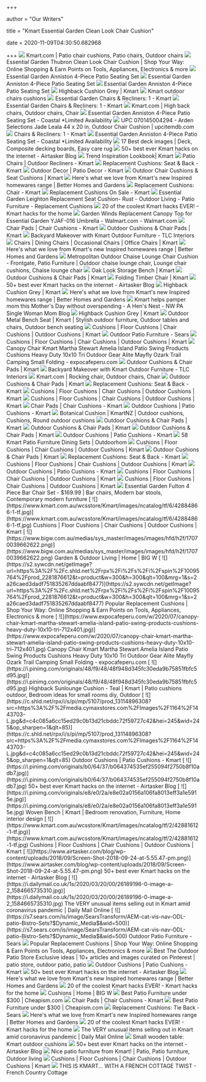 +++
        
author = "Our Writers"
        
title = "Kmart Essential Garden Clean Look Chair Cushion"
        
date = 2020-11-09T04:30:50.682968
        
+++
[ ![](https://i.pinimg.com/originals/34/89/5f/34895f6f9832b022cdffb715322d1782.jpg)](https://i.pinimg.com/originals/34/89/5f/34895f6f9832b022cdffb715322d1782.jpg) Kmart.com | Patio chair cushions, Patio chairs, Outdoor chairs
[ ![](https://s3.sywcdn.net/getImage?url=http%3A%2F%2Fc.shld.net%2Frpx%2Fi%2Fs%2Fi%2Fspin%2Fimage%2Fspin_prod_781559012&t=Product&w=1500&h=1500&qlt=100&mrg=1&str=1&s=caf7847162b6f1d2079e68b7c51dcdd7)](https://s3.sywcdn.net/getImage?url=http%3A%2F%2Fc.shld.net%2Frpx%2Fi%2Fs%2Fi%2Fspin%2Fimage%2Fspin_prod_781559012&t=Product&w=1500&h=1500&qlt=100&mrg=1&str=1&s=caf7847162b6f1d2079e68b7c51dcdd7) Essential Garden Thubron Clean Look Chair Cushion | Shop Your Way: Online  Shopping & Earn Points on Tools, Appliances, Electronics & more
[ ![](https://c.shld.net/rpx/i/s/i/spin/10051422/prod_19085726312?hei=333&wid=333&op_sharpen=1)](https://c.shld.net/rpx/i/s/i/spin/10051422/prod_19085726312?hei=333&wid=333&op_sharpen=1) Essential Garden Anniston 4-Piece Patio Seating Set
[ ![](https://c.shld.net/rpx/i/s/i/spin/10051422/prod_19197182712?hei=333&wid=333&op_sharpen=1)](https://c.shld.net/rpx/i/s/i/spin/10051422/prod_19197182712?hei=333&wid=333&op_sharpen=1) Essential Garden Anniston 4-Piece Patio Seating Set
[ ![](https://c.shld.net/rpx/i/s/i/spin/10051422/prod_19085726212?hei=333&wid=333&op_sharpen=1)](https://c.shld.net/rpx/i/s/i/spin/10051422/prod_19085726212?hei=333&wid=333&op_sharpen=1) Essential Garden Anniston 4-Piece Patio Seating Set
[ ![](https://www.kmart.com.au/wcsstore/Kmart/images/ncatalog/tf/2/42762362-1-tf.jpg)](https://www.kmart.com.au/wcsstore/Kmart/images/ncatalog/tf/2/42762362-1-tf.jpg) Highback Cushion Grey | Kmart
[ ![](https://4.bp.blogspot.com/-wTHiNQDbihk/W_BHOZiTcOI/AAAAAAAAA_I/3jqWdX4CLtMUnd2KHMfa9e9RUFWI4UqqwCLcBGAs/s640/kmart%2Boutdoor%2Bchairs%2Bcushions.jpg)](https://4.bp.blogspot.com/-wTHiNQDbihk/W_BHOZiTcOI/AAAAAAAAA_I/3jqWdX4CLtMUnd2KHMfa9e9RUFWI4UqqwCLcBGAs/s640/kmart%2Boutdoor%2Bchairs%2Bcushions.jpg) Kmart outdoor chairs cushions
[ ![](https://c.shld.net/rpx/i/s/i/spin/10168199/prod_20336095212?hei=245&wid=245&op_sharpen=1&qlt=85)](https://c.shld.net/rpx/i/s/i/spin/10168199/prod_20336095212?hei=245&wid=245&op_sharpen=1&qlt=85) Essential Garden Chairs & Recliners: 1 - Kmart
[ ![](https://c.shld.net/rpx/i/s/i/spin/10051422/prod_20308749012?hei=245&wid=245&op_sharpen=1&qlt=85)](https://c.shld.net/rpx/i/s/i/spin/10051422/prod_20308749012?hei=245&wid=245&op_sharpen=1&qlt=85) Essential Garden Chairs & Recliners: 1 - Kmart
[ ![](https://i.pinimg.com/originals/82/a7/20/82a72021bc2c296294046157bf9e3469.jpg)](https://i.pinimg.com/originals/82/a7/20/82a72021bc2c296294046157bf9e3469.jpg) Kmart.com | High back chairs, Outdoor chairs, Chair
[ ![](https://c.shld.net/rpx/i/s/i/spin/10051422/prod_19100798812?hei=333&wid=333&op_sharpen=1)](https://c.shld.net/rpx/i/s/i/spin/10051422/prod_19100798812?hei=333&wid=333&op_sharpen=1) Essential Garden Anniston 4-Piece Patio Seating Set - Coastal *Limited  Availability
[ ![](http://c.shld.net/rpx/i/s/i/spin/0/prod_2321290112)](http://c.shld.net/rpx/i/s/i/spin/0/prod_2321290112) UPC 070145004294 - Arden Selections Jade Leala 44 x 20 in. Outdoor Chair  Cushion | upcitemdb.com
[ ![](https://c.shld.net/rpx/i/s/i/spin/10051422/prod_1765499712?hei=245&wid=245&op_sharpen=1&qlt=85)](https://c.shld.net/rpx/i/s/i/spin/10051422/prod_1765499712?hei=245&wid=245&op_sharpen=1&qlt=85) Chairs & Recliners: 1 - Kmart
[ ![](https://c.shld.net/rpx/i/s/i/spin/10051422/prod_19100799312??hei=64&wid=64&qlt=50)](https://c.shld.net/rpx/i/s/i/spin/10051422/prod_19100799312??hei=64&wid=64&qlt=50) Essential Garden Anniston 4-Piece Patio Seating Set - Coastal *Limited  Availability
[ ![](https://i.pinimg.com/236x/d4/e7/2a/d4e72aa87f43c55fccbbcc87b6228680--adirondack-chair-cushions-patio-chair-cushions.jpg)](https://i.pinimg.com/236x/d4/e7/2a/d4e72aa87f43c55fccbbcc87b6228680--adirondack-chair-cushions-patio-chair-cushions.jpg) 17 Best deck images | Deck, Composite decking boards, Easy care rug
[ ![](https://www.airtasker.com/blog/wp-content/uploads/2018/10/Kmart-hack-mood-board-1200x900.jpg)](https://www.airtasker.com/blog/wp-content/uploads/2018/10/Kmart-hack-mood-board-1200x900.jpg) 50+ best ever Kmart hacks on the internet - Airtasker Blog
[ ![](https://www.kmart.com.au/wcsstore/Kmart/images/espots/AugustLiving-LB-290720-story1-carousel1.jpg)](https://www.kmart.com.au/wcsstore/Kmart/images/espots/AugustLiving-LB-290720-story1-carousel1.jpg) Trend Inspiration Lookbook| Kmart
[ ![](https://c.shld.net/rpx/i/s/i/spin/10051422/prod_12360513912?hei=245&wid=245&op_sharpen=1&qlt=85)](https://c.shld.net/rpx/i/s/i/spin/10051422/prod_12360513912?hei=245&wid=245&op_sharpen=1&qlt=85) Patio Chairs | Outdoor Recliners - Kmart
[ ![](https://c.shld.net/rpx/i/s/i/spin/10168598/prod_19238509312?hei=245&wid=245&op_sharpen=1&qlt=85)](https://c.shld.net/rpx/i/s/i/spin/10168598/prod_19238509312?hei=245&wid=245&op_sharpen=1&qlt=85) Replacement Cushions: Seat & Back - Kmart
[ ![](https://s.shld.net/is/image/Sears/564_K_ShangDongExcel_Peaktop_StoolsGroup-qm-$cq_width_250$)](https://s.shld.net/is/image/Sears/564_K_ShangDongExcel_Peaktop_StoolsGroup-qm-$cq_width_250$) Outdoor Decor | Patio Decor - Kmart
[ ![](https://www.kmart.com.au/wcsstore/Kmart/images/ncatalog/tf/7/42759867-1-tf.jpg)](https://www.kmart.com.au/wcsstore/Kmart/images/ncatalog/tf/7/42759867-1-tf.jpg) Outdoor Chair Cushions & Seat Cushions | Kmart
[ ![](https://www.bhg.com.au/media/23070/kmart-inspired-living-2019-living.jpg?width=720&center=0.0,0.0)](https://www.bhg.com.au/media/23070/kmart-inspired-living-2019-living.jpg?width=720&center=0.0,0.0) Here's what we love from Kmart's new Inspired homewares range | Better  Homes and Gardens
[ ![](https://c.shld.net/rpx/i/s/i/spin/10163512/prod_20325788512?hei=245&wid=245&op_sharpen=1&qlt=85)](https://c.shld.net/rpx/i/s/i/spin/10163512/prod_20325788512?hei=245&wid=245&op_sharpen=1&qlt=85) Replacement Cushions: Chair - Kmart
[ ![](https://c.shld.net/rpx/i/s/pi/mp/10160405/prod_9119137332?src=http%3A%2F%2Flykartstore.site%2Flykartimage%2FimageB%2FALVB07BG56J91.jpg&d=708d0d6ca2be36f4a87a7e7f57dc806c1c5a90c5&hei=245&wid=245&op_sharpen=1&qlt=85)](https://c.shld.net/rpx/i/s/pi/mp/10160405/prod_9119137332?src=http%3A%2F%2Flykartstore.site%2Flykartimage%2FimageB%2FALVB07BG56J91.jpg&d=708d0d6ca2be36f4a87a7e7f57dc806c1c5a90c5&hei=245&wid=245&op_sharpen=1&qlt=85) Replacement Cushions On Sale - Kmart
[ ![](https://c.shld.net/rpx/i/s/i/spin/10123658/prod_1769086512?hei=333&wid=333&op_sharpen=1)](https://c.shld.net/rpx/i/s/i/spin/10123658/prod_1769086512?hei=333&wid=333&op_sharpen=1) Essential Garden Leighton Replacement Seat Cushion- Rust - Outdoor Living -  Patio Furniture - Replacement Cushions
[ ![](https://stylecurator.com.au/wp-content/uploads/2019/12/Kmart-cushion-hacks.png)](https://stylecurator.com.au/wp-content/uploads/2019/12/Kmart-cushion-hacks.png) 20 of the coolest Kmart hacks EVER! - Kmart hacks for the home
[ ![](https://i5.walmartimages.com/asr/3aac3176-b3ef-45a5-b874-aa4251d9d31b_1.4871078c8ea1168c8c2933ee7171c8a6.jpeg)](https://i5.walmartimages.com/asr/3aac3176-b3ef-45a5-b874-aa4251d9d31b_1.4871078c8ea1168c8c2933ee7171c8a6.jpeg) Garden Winds Replacement Canopy Top for Essential Garden YJAF-016 Umbrella  - Walmart.com - Walmart.com
[ ![](https://c.shld.net/rpx/i/s/pi/mp/27954/prod_14241115917?src=http%3A%2F%2Fgm-images.amiventures.net%2FAMI2%2FB07JCNF176_L1.jpg&d=1066962b84cab732ec157d8a760dec50c1faa1c2&hei=245&wid=245&op_sharpen=1&qlt=85)](https://c.shld.net/rpx/i/s/pi/mp/27954/prod_14241115917?src=http%3A%2F%2Fgm-images.amiventures.net%2FAMI2%2FB07JCNF176_L1.jpg&d=1066962b84cab732ec157d8a760dec50c1faa1c2&hei=245&wid=245&op_sharpen=1&qlt=85) Chair Pads | Chair Cushions - Kmart
[ ![](https://www.kmart.com.au/wcsstore/Kmart/images/ncatalog/tf/2/42883012-1-tf.jpg)](https://www.kmart.com.au/wcsstore/Kmart/images/ncatalog/tf/2/42883012-1-tf.jpg) Outdoor Cushions & Chair Pads | Kmart
[ ![](https://mk0tlcinteriors4lydf.kinstacdn.com/wp-content/uploads/2018/03/kmart-outdoor-furniture-kmart-black-chairs.jpg)](https://mk0tlcinteriors4lydf.kinstacdn.com/wp-content/uploads/2018/03/kmart-outdoor-furniture-kmart-black-chairs.jpg) Backyard Makeover with Kmart Outdoor Furniture - TLC Interiors
[ ![](https://www.kmart.com.au/wcsstore/Kmart/images/ncatalog/tf/0/42766100-1-tf.jpg)](https://www.kmart.com.au/wcsstore/Kmart/images/ncatalog/tf/0/42766100-1-tf.jpg) Chairs | Dining Chairs | Occasional Chairs | Office Chairs | Kmart
[ ![](https://www.bhg.com.au/media/23065/kmart-inspired-living-2019-living-room-shopping.jpg?width=720&center=0.0,0.0)](https://www.bhg.com.au/media/23065/kmart-inspired-living-2019-living-room-shopping.jpg?width=720&center=0.0,0.0) Here's what we love from Kmart's new Inspired homewares range | Better  Homes and Gardens
[ ![](https://i.pinimg.com/originals/c4/ed/a1/c4eda1ddf648cc7be5d25dd7f13e4fdd.jpg)](https://i.pinimg.com/originals/c4/ed/a1/c4eda1ddf648cc7be5d25dd7f13e4fdd.jpg) Metropolitan Outdoor Chaise Lounge Chair Cushion - Frontgate, Patio  Furniture | Outdoor chaise lounge chair, Lounge chair cushions, Chaise  lounge chair
[ ![](https://www.kmart.com.au/wcsstore/Kmart/images/ncatalog/f/8/42765608-1-f.jpg)](https://www.kmart.com.au/wcsstore/Kmart/images/ncatalog/f/8/42765608-1-f.jpg) Oak Look Storage Bench | Kmart
[ ![](https://www.kmart.com.au/wcsstore/Kmart/images/ncatalog/tf/6/42902836-1-tf.jpg)](https://www.kmart.com.au/wcsstore/Kmart/images/ncatalog/tf/6/42902836-1-tf.jpg) Outdoor Cushions & Chair Pads | Kmart
[ ![](https://www.kmart.com.au/wcsstore/Kmart/images/ncatalog/f/6/42896326-1-f.jpg)](https://www.kmart.com.au/wcsstore/Kmart/images/ncatalog/f/6/42896326-1-f.jpg) Folding Timber Chair | Kmart
[ ![](https://www.kmart.com.au/wcsstore/Kmart/images/espots/GarmentRack2_V2.jpg)](https://www.kmart.com.au/wcsstore/Kmart/images/espots/GarmentRack2_V2.jpg) 50+ best ever Kmart hacks on the internet - Airtasker Blog
[ ![](https://www.kmart.com.au/wcsstore/Kmart/images/ncatalog/tf/9/42767589-1-tf.jpg)](https://www.kmart.com.au/wcsstore/Kmart/images/ncatalog/tf/9/42767589-1-tf.jpg) Highback Cushion Grey | Kmart
[ ![](http://www.bhg.com.au/media/23074/kmart-inspired-living-2019-bedroom.jpg)](http://www.bhg.com.au/media/23074/kmart-inspired-living-2019-bedroom.jpg) Here's what we love from Kmart's new Inspired homewares range | Better  Homes and Gardens
[ ![](http://ahensnest.com/wp-content/uploads/2011/04/outdoor-living-pillows.jpg)](http://ahensnest.com/wp-content/uploads/2011/04/outdoor-living-pillows.jpg) Kmart helps pamper mom this Mother's Day without overspending - A Hen's  Nest - NW PA Single Woman Mom Blog
[ ![](https://www.kmart.com.au/wcsstore/Kmart/images/ncatalog/tf/6/42507956-1-tf.jpg)](https://www.kmart.com.au/wcsstore/Kmart/images/ncatalog/tf/6/42507956-1-tf.jpg) Highback Cushion Grey | Kmart
[ ![](https://i.pinimg.com/originals/ff/cd/83/ffcd83ac260ed4b5660cdccd8db78181.jpg)](https://i.pinimg.com/originals/ff/cd/83/ffcd83ac260ed4b5660cdccd8db78181.jpg) Outdoor Metal Bench Seat | Kmart | Stylish outdoor furniture, Outdoor  tables and chairs, Outdoor bench seating
[ ![](https://www.kmart.com.au/wcsstore/Kmart/images/ncatalog/tf/0/42881650-1-tf.jpg)](https://www.kmart.com.au/wcsstore/Kmart/images/ncatalog/tf/0/42881650-1-tf.jpg) Cushions | Floor Cushions | Chair Cushions | Outdoor Cushions | Kmart
[ ![](https://s7.sears.com/is/image/SearsTransform/AEM-cat-vis-nav-ODL-patio-Chaise-Lounge-Chairs?$Dynamic_Media$&wid=500)](https://s7.sears.com/is/image/SearsTransform/AEM-cat-vis-nav-ODL-patio-Chaise-Lounge-Chairs?$Dynamic_Media$&wid=500) Outdoor Patio Furniture - Sears
[ ![](https://www.kmart.com.au/wcsstore/Kmart/images/ncatalog/tf/3/42916093-1-tf.jpg)](https://www.kmart.com.au/wcsstore/Kmart/images/ncatalog/tf/3/42916093-1-tf.jpg) Cushions | Floor Cushions | Chair Cushions | Outdoor Cushions | Kmart
[ ![](https://www.expocafeperu.com/w/2020/07/canopy-chair-kmart-rocking-camp-most-comfortable-outdoor-tent-camping-chairs-rei-folding-alite.jpg)](https://www.expocafeperu.com/w/2020/07/canopy-chair-kmart-rocking-camp-most-comfortable-outdoor-tent-camping-chairs-rei-folding-alite.jpg) Canopy Chair Kmart Martha Stewart Amelia Island Patio Swing Products  Cushions Heavy Duty 10x10 Tri Outdoor Gear Alite Mayfly Ozark Trail Camping  Small Folding - expocafeperu.com
[ ![](https://www.kmart.com.au/wcsstore/Kmart/images/ncatalog/tf/7/42893387-1-tf.jpg)](https://www.kmart.com.au/wcsstore/Kmart/images/ncatalog/tf/7/42893387-1-tf.jpg) Outdoor Cushions & Chair Pads | Kmart
[ ![](https://mk0tlcinteriors4lydf.kinstacdn.com/wp-content/uploads/2018/03/kmart-kids-teepee-and-outdoor-rug.jpg)](https://mk0tlcinteriors4lydf.kinstacdn.com/wp-content/uploads/2018/03/kmart-kids-teepee-and-outdoor-rug.jpg) Backyard Makeover with Kmart Outdoor Furniture - TLC Interiors
[ ![](https://i.pinimg.com/originals/03/8d/f4/038df4c286872706eecdd188ec608db4.jpg)](https://i.pinimg.com/originals/03/8d/f4/038df4c286872706eecdd188ec608db4.jpg) Kmart.com | Rocking chair, Outdoor chairs, Chair
[ ![](https://www.kmart.com.au/wcsstore/Kmart/images/ncatalog/tf/2/42882992-1-tf.jpg)](https://www.kmart.com.au/wcsstore/Kmart/images/ncatalog/tf/2/42882992-1-tf.jpg) Outdoor Cushions & Chair Pads | Kmart
[ ![](https://c.shld.net/rpx/i/s/i/spin/10152335/prod_20325789512?hei=245&wid=245&op_sharpen=1&qlt=85)](https://c.shld.net/rpx/i/s/i/spin/10152335/prod_20325789512?hei=245&wid=245&op_sharpen=1&qlt=85) Replacement Cushions: Seat & Back - Kmart
[ ![](https://www.kmart.com.au/wcsstore/Kmart/images/ncatalog/tf/4/42881674-1-tf.jpg)](https://www.kmart.com.au/wcsstore/Kmart/images/ncatalog/tf/4/42881674-1-tf.jpg) Cushions | Floor Cushions | Chair Cushions | Outdoor Cushions | Kmart
[ ![](https://www.kmart.com.au/wcsstore/Kmart/images/ncatalog/tf/9/42884859-1-tf.jpg)](https://www.kmart.com.au/wcsstore/Kmart/images/ncatalog/tf/9/42884859-1-tf.jpg) Cushions | Floor Cushions | Chair Cushions | Outdoor Cushions | Kmart
[ ![](https://c.shld.net/rpx/i/s/pi/mp/27954/prod_14241113617?src=http%3A%2F%2Fgm-images.amiventures.net%2FAMI2%2FB07GRSTJDJ_L1.jpg&d=f79871150182c8add9e23bcd037cd7ca711748f3&hei=245&wid=245&op_sharpen=1&qlt=85)](https://c.shld.net/rpx/i/s/pi/mp/27954/prod_14241113617?src=http%3A%2F%2Fgm-images.amiventures.net%2FAMI2%2FB07GRSTJDJ_L1.jpg&d=f79871150182c8add9e23bcd037cd7ca711748f3&hei=245&wid=245&op_sharpen=1&qlt=85) Chair Pads | Chair Cushions - Kmart
[ ![](https://c.shld.net/rpx/i/s/pi/mp/10160405/prod_9119153032?src=http%3A%2F%2Flykartstore.site%2Flykartimage%2FimageB%2FALVB00J9B8NBE.jpg&d=932dddbd5a7b84464641b7eeae2f11a79840e662&hei=245&wid=245&op_sharpen=1&qlt=85)](https://c.shld.net/rpx/i/s/pi/mp/10160405/prod_9119153032?src=http%3A%2F%2Flykartstore.site%2Flykartimage%2FimageB%2FALVB00J9B8NBE.jpg&d=932dddbd5a7b84464641b7eeae2f11a79840e662&hei=245&wid=245&op_sharpen=1&qlt=85) Outdoor Cushions | Patio Cushions - Kmart
[ ![](https://i.pinimg.com/originals/77/cb/c6/77cbc69cbae43c2e459f9718a7795f0d.png)](https://i.pinimg.com/originals/77/cb/c6/77cbc69cbae43c2e459f9718a7795f0d.png) Botanical Cushion | KmartNZ | Outdoor cushions, Cushions, Round outdoor  cushions
[ ![](https://www.kmart.com.au/wcsstore/Kmart/images/ncatalog/tf/3/42893363-1-tf.jpg)](https://www.kmart.com.au/wcsstore/Kmart/images/ncatalog/tf/3/42893363-1-tf.jpg) Outdoor Cushions & Chair Pads | Kmart
[ ![](https://www.kmart.com.au/wcsstore/Kmart/images/ncatalog/tf/6/42883036-1-tf.jpg)](https://www.kmart.com.au/wcsstore/Kmart/images/ncatalog/tf/6/42883036-1-tf.jpg) Outdoor Cushions & Chair Pads | Kmart
[ ![](https://www.kmart.com.au/wcsstore/Kmart/images/ncatalog/tf/7/42893417-1-tf.jpg)](https://www.kmart.com.au/wcsstore/Kmart/images/ncatalog/tf/7/42893417-1-tf.jpg) Outdoor Cushions & Chair Pads | Kmart
[ ![](https://c.shld.net/rpx/i/s/pi/mp/5107/prod_13112463008?src=https%3A%2F%2Fmedia.cymaxstores.com%2FImages%2F1164%2F371368-L.jpg&d=823799d221e124f6fb61c99dd5a73649c24d5e68&hei=245&wid=245&op_sharpen=1&qlt=85)](https://c.shld.net/rpx/i/s/pi/mp/5107/prod_13112463008?src=https%3A%2F%2Fmedia.cymaxstores.com%2FImages%2F1164%2F371368-L.jpg&d=823799d221e124f6fb61c99dd5a73649c24d5e68&hei=245&wid=245&op_sharpen=1&qlt=85) Outdoor Cushions | Patio Cushions - Kmart
[ ![](https://c.shld.net/rpx/i/s/i/spin/10051422/prod_16324191812??hei=64&wid=64&qlt=50)](https://c.shld.net/rpx/i/s/i/spin/10051422/prod_16324191812??hei=64&wid=64&qlt=50) 58 Kmart Patio Furniture Dining Sets | Outdoorhom
[ ![](https://www.kmart.com.au/wcsstore/Kmart/images/ncatalog/tf/4/42881544-1-tf.jpg)](https://www.kmart.com.au/wcsstore/Kmart/images/ncatalog/tf/4/42881544-1-tf.jpg) Cushions | Floor Cushions | Chair Cushions | Outdoor Cushions | Kmart
[ ![](https://www.kmart.com.au/wcsstore/Kmart/images/ncatalog/tf/0/42893370-1-tf.jpg)](https://www.kmart.com.au/wcsstore/Kmart/images/ncatalog/tf/0/42893370-1-tf.jpg) Outdoor Cushions & Chair Pads | Kmart
[ ![](https://c.shld.net/rpx/i/s/i/spin/10164060/prod_19270021812?hei=245&wid=245&op_sharpen=1&qlt=85)](https://c.shld.net/rpx/i/s/i/spin/10164060/prod_19270021812?hei=245&wid=245&op_sharpen=1&qlt=85) Replacement Cushions: Seat & Back - Kmart
[ ![](https://www.kmart.com.au/wcsstore/Kmart/images/ncatalog/tf/7/42916017-1-tf.jpg)](https://www.kmart.com.au/wcsstore/Kmart/images/ncatalog/tf/7/42916017-1-tf.jpg) Cushions | Floor Cushions | Chair Cushions | Outdoor Cushions | Kmart
[ ![](https://c.shld.net/rpx/i/s/pi/mp/9150/prod_8245977702?src=http%3A%2F%2Fimages.amiventures.net%2FB01L8H5PPS_L1.jpg&d=894c76f0ad8c657a156a7eb3e05315028360b272&hei=245&wid=245&op_sharpen=1&qlt=85)](https://c.shld.net/rpx/i/s/pi/mp/9150/prod_8245977702?src=http%3A%2F%2Fimages.amiventures.net%2FB01L8H5PPS_L1.jpg&d=894c76f0ad8c657a156a7eb3e05315028360b272&hei=245&wid=245&op_sharpen=1&qlt=85) Outdoor Cushions | Patio Cushions - Kmart
[ ![](https://www.kmart.com.au/wcsstore/Kmart/images/ncatalog/tf/3/42884873-1-tf.jpg)](https://www.kmart.com.au/wcsstore/Kmart/images/ncatalog/tf/3/42884873-1-tf.jpg) Cushions | Floor Cushions | Chair Cushions | Outdoor Cushions | Kmart
[ ![](https://www.kmart.com.au/wcsstore/Kmart/images/ncatalog/tf/2/42881582-1-tf.jpg)](https://www.kmart.com.au/wcsstore/Kmart/images/ncatalog/tf/2/42881582-1-tf.jpg) Cushions | Floor Cushions | Chair Cushions | Outdoor Cushions | Kmart
[ ![](https://i.pinimg.com/originals/61/e6/9b/61e69b1d7f0d65afb2fd0639c17fde17.jpg)](https://i.pinimg.com/originals/61/e6/9b/61e69b1d7f0d65afb2fd0639c17fde17.jpg) Essential Garden Fulton 4 Piece Bar Chair Set - $169.99 | Bar chairs,  Modern bar stools, Contemporary modern furniture
[ ![](https://www.kmart.com.au/wcsstore/Kmart/images/ncatalog/tf/6/42884866-1-tf.jpg)](https://www.kmart.com.au/wcsstore/Kmart/images/ncatalog/tf/6/42884866-1-tf.jpg) Cushions | Floor Cushions | Chair Cushions | Outdoor Cushions | Kmart
[ ![](https://www.bigw.com.au/medias/sys_master/images/images/hfd/h2f/17070039662622.png)](https://www.bigw.com.au/medias/sys_master/images/images/hfd/h2f/17070039662622.png) Garden & Outdoor Living | Home | BIG W
[ ![](https://s2.sywcdn.net/getImage?url=https%3A%2F%2Fc.shld.net%2Frpx%2Fi%2Fs%2Fi%2Fspin%2F10095764%2Fprod_2281876612&t=product&w=300&h=300&qlt=100&mrg=1&s=2a26caed3dadf751835267ddaabf8477)](https://s2.sywcdn.net/getImage?url=https%3A%2F%2Fc.shld.net%2Frpx%2Fi%2Fs%2Fi%2Fspin%2F10095764%2Fprod_2281876612&t=product&w=300&h=300&qlt=100&mrg=1&s=2a26caed3dadf751835267ddaabf8477) Popular Replacement Cushions | Shop Your Way: Online Shopping & Earn Points  on Tools, Appliances, Electronics & more
[ ![](https://www.expocafeperu.com/w/2020/07/canopy-chair-kmart-martha-stewart-amelia-island-patio-swing-products-cushions-heavy-duty-10x10-tri-712x401.jpg)](https://www.expocafeperu.com/w/2020/07/canopy-chair-kmart-martha-stewart-amelia-island-patio-swing-products-cushions-heavy-duty-10x10-tri-712x401.jpg) Canopy Chair Kmart Martha Stewart Amelia Island Patio Swing Products  Cushions Heavy Duty 10x10 Tri Outdoor Gear Alite Mayfly Ozark Trail Camping  Small Folding - expocafeperu.com
[ ![](https://i.pinimg.com/originals/48/f9/48/48f948d345fc30eda9b75851fbfc5d95.jpg)](https://i.pinimg.com/originals/48/f9/48/48f948d345fc30eda9b75851fbfc5d95.jpg) Highback Sunlounge Cushion - Teal | Kmart | Patio cushions outdoor, Bedroom  ideas for small rooms diy, Outdoor
[ ![](https://c.shld.net/rpx/i/s/pi/mp/5107/prod_13114896308?src=https%3A%2F%2Fmedia.cymaxstores.com%2FImages%2F1164%2F1443703-L.jpg&d=c4c085a6cc15ed29c0b13d21cbddc72f59727c42&hei=245&wid=245&op_sharpen=1&qlt=85)](https://c.shld.net/rpx/i/s/pi/mp/5107/prod_13114896308?src=https%3A%2F%2Fmedia.cymaxstores.com%2FImages%2F1164%2F1443703-L.jpg&d=c4c085a6cc15ed29c0b13d21cbddc72f59727c42&hei=245&wid=245&op_sharpen=1&qlt=85) Outdoor Cushions | Patio Cushions - Kmart
[ ![](https://i.pinimg.com/originals/b0/64/37/b064374535ef255094f2750b8f10adb7.jpg)](https://i.pinimg.com/originals/b0/64/37/b064374535ef255094f2750b8f10adb7.jpg) 50+ best ever Kmart hacks on the internet - Airtasker Blog
[ ![](https://i.pinimg.com/originals/e8/e0/2a/e8e02a0156a106fa8013eff3a1e5915e.jpg)](https://i.pinimg.com/originals/e8/e0/2a/e8e02a0156a106fa8013eff3a1e5915e.jpg) Woven Bench | Kmart | Bedroom renovation, Furniture, Home interior design
[ ![](https://www.kmart.com.au/wcsstore/Kmart/images/ncatalog/tf/2/42881612-1-tf.jpg)](https://www.kmart.com.au/wcsstore/Kmart/images/ncatalog/tf/2/42881612-1-tf.jpg) Cushions | Floor Cushions | Chair Cushions | Outdoor Cushions | Kmart
[ ![](https://www.airtasker.com/blog/wp-content/uploads/2018/09/Screen-Shot-2018-09-24-at-5.55.47-pm.png)](https://www.airtasker.com/blog/wp-content/uploads/2018/09/Screen-Shot-2018-09-24-at-5.55.47-pm.png) 50+ best ever Kmart hacks on the internet - Airtasker Blog
[ ![](https://i.dailymail.co.uk/1s/2020/03/20/00/26189196-0-image-a-2_1584665735310.jpg)](https://i.dailymail.co.uk/1s/2020/03/20/00/26189196-0-image-a-2_1584665735310.jpg) The VERY unusual items selling out in Kmart amid coronavirus pandemic |  Daily Mail Online
[ ![](https://s7.sears.com/is/image/SearsTransform/AEM-cat-vis-nav-ODL-patio-Bistro-Sets?$Dynamic_Media$&wid=500)](https://s7.sears.com/is/image/SearsTransform/AEM-cat-vis-nav-ODL-patio-Bistro-Sets?$Dynamic_Media$&wid=500) Outdoor Patio Furniture - Sears
[ ![](https://s2.sywcdn.net/getImage?url=https%3A%2F%2Fc.shld.net%2Frpx%2Fi%2Fs%2Fi%2Fspin%2F10168598%2Fprod_19238509812&t=product&w=300&h=300&qlt=100&mrg=1&s=9fb007cf1cd85425843dd6ce88e169de)](https://s2.sywcdn.net/getImage?url=https%3A%2F%2Fc.shld.net%2Frpx%2Fi%2Fs%2Fi%2Fspin%2F10168598%2Fprod_19238509812&t=product&w=300&h=300&qlt=100&mrg=1&s=9fb007cf1cd85425843dd6ce88e169de) Popular Replacement Cushions | Shop Your Way: Online Shopping & Earn Points  on Tools, Appliances, Electronics & more
[ ![](https://i.pinimg.com/236x/ec/da/53/ecda537492307f9815d4e292f1f76ebd--dining-chair-cushions-seat-cushions.jpg)](https://i.pinimg.com/236x/ec/da/53/ecda537492307f9815d4e292f1f76ebd--dining-chair-cushions-seat-cushions.jpg) Best The Outdoor Patio Store Exclusive ideas | 10+ articles and images  curated on Pinterest | patio store, outdoor patio, patio
[ ![](https://c.shld.net/rpx/i/s/pi/mp/10181/prod_13639800619?src=http%3A%2F%2Finfo.kylinexpress.com%2Famazon%2Fhom%2Fke-hom10671060011-jelly00894.jpg&d=5ec938fff62a77c7f64a76b281f3043aa1af202c&hei=245&wid=245&op_sharpen=1&qlt=85)](https://c.shld.net/rpx/i/s/pi/mp/10181/prod_13639800619?src=http%3A%2F%2Finfo.kylinexpress.com%2Famazon%2Fhom%2Fke-hom10671060011-jelly00894.jpg&d=5ec938fff62a77c7f64a76b281f3043aa1af202c&hei=245&wid=245&op_sharpen=1&qlt=85) Outdoor Cushions | Patio Cushions - Kmart
[ ![](https://www.airtasker.com/blog/wp-content/uploads/2018/09/kmart-table-hack.jpg)](https://www.airtasker.com/blog/wp-content/uploads/2018/09/kmart-table-hack.jpg) 50+ best ever Kmart hacks on the internet - Airtasker Blog
[ ![](https://www.bhg.com.au/media/23067/kmart-inspired-living-2019-timeless-range.jpg?width=720&center=0.0,0.0)](https://www.bhg.com.au/media/23067/kmart-inspired-living-2019-timeless-range.jpg?width=720&center=0.0,0.0) Here's what we love from Kmart's new Inspired homewares range | Better  Homes and Gardens
[ ![](https://stylecurator.com.au/wp-content/uploads/2019/12/Kmart-planter-into-dolls-bed-etsy-link-oliveandmiles.thecollection.png)](https://stylecurator.com.au/wp-content/uploads/2019/12/Kmart-planter-into-dolls-bed-etsy-link-oliveandmiles.thecollection.png) 20 of the coolest Kmart hacks EVER! - Kmart hacks for the home
[ ![](https://www.bigw.com.au/medias/sys_master/images/images/h73/h4d/15339009998878.jpg)](https://www.bigw.com.au/medias/sys_master/images/images/h73/h4d/15339009998878.jpg) Cushions | Home | BIG W
[ ![](https://cdn.cheapism.com/images/gardentresures.max-420x243.jpg)](https://cdn.cheapism.com/images/gardentresures.max-420x243.jpg) Best Patio Furniture under $300 | Cheapism.com
[ ![](https://c.shld.net/rpx/i/s/pi/mp/10139695/prod_19427994907?src=https%3A%2F%2Fd1k0ppjronk6up.cloudfront.net%2Fproducts%2F1000001001%2Famazon_hom_ds_hom3735851_katy01329.jpg&d=9b340ff4ea1c63ab45072d69a8a0f9bad7980896&hei=245&wid=245&op_sharpen=1&qlt=85)](https://c.shld.net/rpx/i/s/pi/mp/10139695/prod_19427994907?src=https%3A%2F%2Fd1k0ppjronk6up.cloudfront.net%2Fproducts%2F1000001001%2Famazon_hom_ds_hom3735851_katy01329.jpg&d=9b340ff4ea1c63ab45072d69a8a0f9bad7980896&hei=245&wid=245&op_sharpen=1&qlt=85) Chair Pads | Chair Cushions - Kmart
[ ![](https://cdn.cheapism.com/images/gardenoasismiranda.max-420x243.jpg)](https://cdn.cheapism.com/images/gardenoasismiranda.max-420x243.jpg) Best Patio Furniture under $300 | Cheapism.com
[ ![](https://c.shld.net/rpx/i/s/i/spin/10163512/prod_20332670012?hei=245&wid=245&op_sharpen=1&qlt=85)](https://c.shld.net/rpx/i/s/i/spin/10163512/prod_20332670012?hei=245&wid=245&op_sharpen=1&qlt=85) Replacement Cushions: Tie Back - Sears
[ ![](https://www.bhg.com.au/media/23071/kmart-inspired-living-2019-living-bedroom.jpg?width=720&center=0.0,0.0)](https://www.bhg.com.au/media/23071/kmart-inspired-living-2019-living-bedroom.jpg?width=720&center=0.0,0.0) Here's what we love from Kmart's new Inspired homewares range | Better  Homes and Gardens
[ ![](https://stylecurator.com.au/wp-content/uploads/2019/12/Sideboard-painted-by-just.a.girl_.in_.a.kmart_.world_.png)](https://stylecurator.com.au/wp-content/uploads/2019/12/Sideboard-painted-by-just.a.girl_.in_.a.kmart_.world_.png) 20 of the coolest Kmart hacks EVER! - Kmart hacks for the home
[ ![](https://i.dailymail.co.uk/1s/2020/03/20/01/26189198-8132943-image-a-21_1584666023791.jpg)](https://i.dailymail.co.uk/1s/2020/03/20/01/26189198-8132943-image-a-21_1584666023791.jpg) The VERY unusual items selling out in Kmart amid coronavirus pandemic |  Daily Mail Online
[ ![](https://lh4.googleusercontent.com/proxy/t8NZaS7ikd9djRam7jM-PV8faW107NwNlMRaOLGTZ3QXGKgu7OghYn6uT5VzXdvLsGum1s2SxFY4TriKXij1NeHz6yUcSHYYInNrCydUqHPwdsDo7mQSOG-jCmkxcg=s0-d)](https://lh4.googleusercontent.com/proxy/t8NZaS7ikd9djRam7jM-PV8faW107NwNlMRaOLGTZ3QXGKgu7OghYn6uT5VzXdvLsGum1s2SxFY4TriKXij1NeHz6yUcSHYYInNrCydUqHPwdsDo7mQSOG-jCmkxcg=s0-d) Small wooden table: Kmart outdoor cushions
[ ![](https://www.airtasker.com/blog/wp-content/uploads/2018/09/kmart-hack-cushion.jpg)](https://www.airtasker.com/blog/wp-content/uploads/2018/09/kmart-hack-cushion.jpg) 50+ best ever Kmart hacks on the internet - Airtasker Blog
[ ![](https://i.pinimg.com/originals/4b/8a/23/4b8a23d9c8fa4d271d80940a60408f78.jpg)](https://i.pinimg.com/originals/4b/8a/23/4b8a23d9c8fa4d271d80940a60408f78.jpg) Nice patio furniture from Kmart! | Patio, Patio furniture, Outdoor living
[ ![](https://www.kmart.com.au/wcsstore/Kmart/images/ncatalog/tf/6/42878896-1-tf.jpg)](https://www.kmart.com.au/wcsstore/Kmart/images/ncatalog/tf/6/42878896-1-tf.jpg) Cushions | Floor Cushions | Chair Cushions | Outdoor Cushions | Kmart
[ ![](https://www.frenchcountrycottage.net/wp-content/uploads/2011/05/IMG_9326-2.jpg)](https://www.frenchcountrycottage.net/wp-content/uploads/2011/05/IMG_9326-2.jpg) THIS IS KMART... WITH A FRENCH COTTAGE TWIST - French Country Cottage
